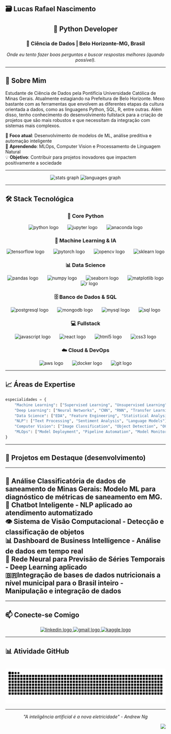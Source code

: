 ## 🗃️ Lucas Rafael Nascimento

<h2 align="center">🐍 Python Developer</h2>
<h3 align="center">📍 Ciência de Dados | Belo Horizonte-MG, Brasil</h3>

<p align="center">
  <em>Onde eu tento fazer boas perguntas e buscar respostas melhores (quando possível).</em>
</p>

---

## 🚀 Sobre Mim

Estudante de Ciência de Dados pela Pontifícia Universidade Católica de Minas Gerais. Atualmente estagiando na Prefeitura de Belo Horizonte. Mexo bastante com as ferramentas que envolvem as diferentes etapas da cultura orientada a dados, como as linguagens Python, SQL, R, entre outras. Além disso, tenho conhecimento do desenvolvimento fullstack para a criação de projetos que são mais robustos e que necessitam da integração com sistemas mais complexos. 

🎯 **Foco atual**: Desenvolvimento de modelos de ML, análise preditiva e automação inteligente  
🌱 **Aprendendo**: MLOps, Computer Vision e Processamento de Linguagem Natural  
💡 **Objetivo**: Contribuir para projetos inovadores que impactem positivamente a sociedade

---

<div align="center">
  <img src="https://github-readme-stats.vercel.app/api?username=paraenseembh&hide_title=false&hide_rank=false&show_icons=true&include_all_commits=true&count_private=true&disable_animations=false&theme=dracula&locale=pt-br&hide_border=false" height="150" alt="stats graph"  />
  <img src="https://github-readme-stats.vercel.app/api/top-langs?username=paraenseembh&locale=pt-br&hide_title=false&layout=compact&card_width=320&langs_count=5&theme=dracula&hide_border=false" height="150" alt="languages graph"  />
</div>

---

## 🛠️ Stack Tecnológica

<div align="center">
  
### 🐍 Core Python
<img src="https://cdn.jsdelivr.net/gh/devicons/devicon/icons/python/python-original.svg" height="40" alt="python logo" />
<img width="20" />
<img src="https://cdn.jsdelivr.net/gh/devicons/devicon/icons/jupyter/jupyter-original.svg" height="40" alt="jupyter logo" />
<img width="20" />
<img src="https://cdn.jsdelivr.net/gh/devicons/devicon/icons/anaconda/anaconda-original.svg" height="40" alt="anaconda logo" />

### 🤖 Machine Learning & IA
<img src="https://cdn.jsdelivr.net/gh/devicons/devicon/icons/tensorflow/tensorflow-original.svg" height="40" alt="tensorflow logo" />
<img width="20" />
<img src="https://cdn.jsdelivr.net/gh/devicons/devicon/icons/pytorch/pytorch-original.svg" height="40" alt="pytorch logo" />
<img width="20" />
<img src="https://cdn.jsdelivr.net/gh/devicons/devicon/icons/opencv/opencv-original.svg" height="40" alt="opencv logo" />
<img width="20" />
<img src="https://upload.wikimedia.org/wikipedia/commons/0/05/Scikit_learn_logo_small.svg" height="40" alt="sklearn logo" />

### 📊 Data Science
<img src="https://cdn.jsdelivr.net/gh/devicons/devicon/icons/pandas/pandas-original.svg" height="40" alt="pandas logo" />
<img width="20" />
<img src="https://cdn.jsdelivr.net/gh/devicons/devicon/icons/numpy/numpy-original.svg" height="40" alt="numpy logo" />
<img width="20" />
<img src="https://seaborn.pydata.org/_images/logo-mark-lightbg.svg" height="40" alt="seaborn logo" />
<img width="20" />
<img src="https://matplotlib.org/_static/logo2_compressed.svg" height="40" alt="matplotlib logo" />
<img width="20" />
<img src="https://cdn.jsdelivr.net/gh/devicons/devicon/icons/r/r-original.svg" height="40" alt="r logo" />

### 🗄️ Banco de Dados & SQL
<img src="https://cdn.jsdelivr.net/gh/devicons/devicon/icons/postgresql/postgresql-original.svg" height="40" alt="postgresql logo" />
<img width="20" />
<img src="https://cdn.jsdelivr.net/gh/devicons/devicon/icons/mongodb/mongodb-original.svg" height="40" alt="mongodb logo" />
<img width="20" />
<img src="https://cdn.jsdelivr.net/gh/devicons/devicon/icons/mysql/mysql-original.svg" height="40" alt="mysql logo" />
<img width="20" />
<img src="https://cdn.jsdelivr.net/gh/devicons/devicon/icons/microsoftsqlserver/microsoftsqlserver-plain.svg" height="40" alt="sql logo" />

### 💻 Fullstack
<img src="https://cdn.jsdelivr.net/gh/devicons/devicon/icons/javascript/javascript-original.svg" height="40" alt="javascript logo" />
<img width="20" />
<img src="https://cdn.jsdelivr.net/gh/devicons/devicon/icons/react/react-original.svg" height="40" alt="react logo" />
<img width="20" />
<img src="https://cdn.jsdelivr.net/gh/devicons/devicon/icons/html5/html5-original.svg" height="40" alt="html5 logo" />
<img width="20" />
<img src="https://cdn.jsdelivr.net/gh/devicons/devicon/icons/css3/css3-original.svg" height="40" alt="css3 logo" />

### ☁️ Cloud & DevOps
<img src="https://cdn.jsdelivr.net/gh/devicons/devicon/icons/amazonwebservices/amazonwebservices-original.svg" height="40" alt="aws logo" />
<img width="20" />
<img src="https://cdn.jsdelivr.net/gh/devicons/devicon/icons/docker/docker-original.svg" height="40" alt="docker logo" />
<img width="20" />
<img src="https://cdn.jsdelivr.net/gh/devicons/devicon/icons/git/git-original.svg" height="40" alt="git logo" />

</div>

---

## 📈 Áreas de Expertise

```python
especialidades = {
    "Machine Learning": ["Supervised Learning", "Unsupervised Learning", "Ensemble Methods"],
    "Deep Learning": ["Neural Networks", "CNN", "RNN", "Transfer Learning"],
    "Data Science": ["EDA", "Feature Engineering", "Statistical Analysis"],
    "NLP": ["Text Processing", "Sentiment Analysis", "Language Models"],
    "Computer Vision": ["Image Classification", "Object Detection", "OCR"],
    "MLOps": ["Model Deployment", "Pipeline Automation", "Model Monitoring"]
}
```

---

## 🎯 Projetos em Destaque (desenvolvimento)
---
🔬 **Análise Classificatória de dados de saneamento de Minas Gerais**: 
Modelo ML para diagnóstico de métricas de saneamento em MG.
🤖 **Chatbot Inteligente** - NLP aplicado ao atendimento automatizado  
👁️ **Sistema de Visão Computacional** - Detecção e classificação de objetos  
📊 **Dashboard de Business Intelligence** - Análise de dados em tempo real  
🧠 **Rede Neural para Previsão de Séries Temporais** - Deep Learning aplicado  
🇧🇷**Integração de bases de dados nutricionais a nível municipal para o Brasil inteiro** - Manipulação e integração de dados
---  

---

## 📫 Conecte-se Comigo

<div align="center">
  <a href="https://www.linkedin.com/in/lucas-do-nascimento-81b5121b0/" target="_blank">
    <img src="https://img.shields.io/static/v1?message=LinkedIn&logo=linkedin&label=&color=0077B5&logoColor=white&labelColor=&style=for-the-badge" height="35" alt="linkedin logo"  />
  </a>
  <a href="mailto:lucasrafaelnasc18@gmail.com" target="_blank">
    <img src="https://img.shields.io/static/v1?message=Email&logo=gmail&label=&color=D14836&logoColor=white&labelColor=&style=for-the-badge" height="35" alt="gmail logo"  />
  </a>
  <a href="https://www.kaggle.com/paraenseembh" target="_blank">
    <img src="https://img.shields.io/static/v1?message=Kaggle&logo=kaggle&label=&color=20BEFF&logoColor=white&labelColor=&style=for-the-badge" height="35" alt="kaggle logo"  />
  </a>
</div>

---

## 📊 Atividade GitHub

<br clear="both">

<div align="center">
  <img src="https://raw.githubusercontent.com/paraenseembh/paraenseembh/output/snake.svg" alt="Snake animation" />
</div>

---

<p align="center">
  <em>"A inteligência artificial é a nova eletricidade" - Andrew Ng</em>
</p>

<img align="right" height="200" src="https://media1.tenor.com/m/CughyuQS8XIAAAAC/breakingbad-science.gif"  />
